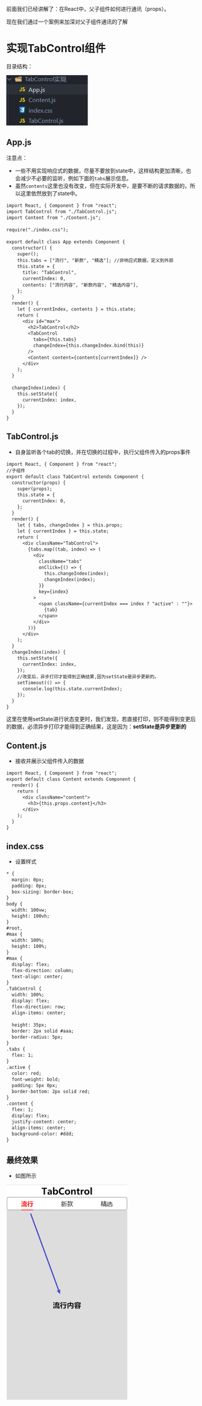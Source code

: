 前面我们已经讲解了：在React中，父子组件如何进行通讯（props）。

现在我们通过一个案例来加深对父子组件通讯的了解

# 实现TabControl组件

目录结构：

![001](TabControl的实现.assets/001.png)

## App.js

注意点：

* 一些不用实现响应式的数据，尽量不要放到state中，这样结构更加清晰，也会减少不必要的监听，例如下面的`tabs`展示信息。
* 虽然`contents`这里也没有改变，但在实际开发中，是要不断的请求数据的，所以这里依然放到了state中。

```
import React, { Component } from "react";
import TabControl from "./TabControl.js";
import Content from "./Content.js";

require("./index.css");

export default class App extends Component {
  constructor() {
    super();
    this.tabs = ["流行", "新款", "精选"];	//非响应式数据，定义到外部
    this.state = {
      title: "TabControl",
      currentIndex: 0,
      contents: ["流行内容", "新款内容", "精选内容"],
    };
  }
  render() {
    let { currentIndex, contents } = this.state;
    return (
      <div id="max">
        <h2>TabControl</h2>
        <TabControl
          tabs={this.tabs}
          changeIndex={this.changeIndex.bind(this)}
        />
        <Content content={contents[currentIndex]} />
      </div>
    );
  }

  changeIndex(index) {
    this.setState({
      currentIndex: index,
    });
  }
}
```

## TabControl.js

* 自身监听各个tab的切换，并在切换的过程中，执行父组件传入的props事件

```
import React, { Component } from "react";
//子组件
export default class TabControl extends Component {
  constructor(props) {
    super(props);
    this.state = {
      currentIndex: 0,
    };
  }
  render() {
    let { tabs, changeIndex } = this.props;
    let { currentIndex } = this.state;
    return (
      <div className="TabControl">
        {tabs.map((tab, index) => (
          <div
            className="tabs"
            onClick={() => {
              this.changeIndex(index);
              changeIndex(index);
            }}
            key={index}
          >
            <span className={currentIndex === index ? "active" : ""}>
              {tab}
            </span>
          </div>
        ))}
      </div>
    );
  }
  changeIndex(index) {
    this.setState({
      currentIndex: index,
    });
    //改变后，异步打印才能得到正确结果,因为setState是异步更新的。
    setTimeout(() => {
      console.log(this.state.currentIndex);
    });
  }
}
```

这里在使用setState进行状态变更时，我们发现，若直接打印，则不能得到变更后的数据，必须异步打印才能得到正确结果，这是因为：**setState是异步更新的**

## Content.js

* 接收并展示父组件传入的数据

```
import React, { Component } from "react";
export default class Content extends Component {
  render() {
    return (
      <div className="content">
        <h3>{this.props.content}</h3>
      </div>
    );
  }
}
```

## index.css

* 设置样式

```
* {
  margin: 0px;
  padding: 0px;
  box-sizing: border-box;
}
body {
  width: 100vw;
  height: 100vh;
}
#root,
#max {
  width: 100%;
  height: 100%;
}
#max {
  display: flex;
  flex-direction: column;
  text-align: center;
}
.TabControl {
  width: 100%;
  display: flex;
  flex-direction: row;
  align-items: center;

  height: 35px;
  border: 2px solid #aaa;
  border-radius: 5px;
}
.tabs {
  flex: 1;
}
.active {
  color: red;
  font-weight: bold;
  padding: 5px 0px;
  border-bottom: 2px solid red;
}
.content {
  flex: 1;
  display: flex;
  justify-content: center;
  align-items: center;
  background-color: #ddd;
}
```



## 最终效果

* 如图所示

<img src="TabControl的实现.assets/002.png" alt="002" style="zoom:80%;" />

